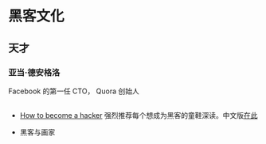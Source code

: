 # 黑客文化

## 天才

### 亚当·德安格洛

Facebook 的第一任 CTO， Quora 创始人


## 
- [How to become a hacker](http://www.catb.org/esr/faqs/hacker-howto.html)
   强烈推荐每个想成为黑客的童鞋深读。中文版[在此](http://translations.readthedocs.org/en/latest/hacker_howto.html)

- 黑客与画家

